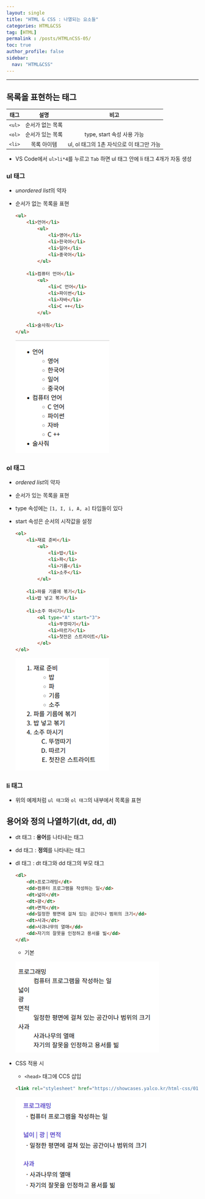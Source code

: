 ```yaml
---
layout: single
title: "HTML & CSS : 나열되는 요소들"
categories: HTML&CSS
tag: [HTML]
permalink : /posts/HTMLnCSS-05/
toc: true
author_profile: false
sidebar:
  nav: "HTML&CSS"
---
```


<hr>

## 목록을 표현하는 태그

| 태그 |       설명       |                    비고                   |
|:----:|:----------------:|:-----------------------------------------:|
| `<ul>` | 순서가 없는 목록 |                                           |
| `<ol>` | 순서가 있는 목록 |         type, start 속성 사용 가능        |
| `<li>` |    목록 아이템   | ul, ol 태그의 1촌 자식으로 이 태그만 가능 |

- VS Code에서 `ul>li*4`를 누르고 `Tab` 하면 ul 태그 안에 li 태그 4개가 자동 생성

### ul 태그

- *unordered list*의 약자

- 순서가 없는 목록을 표현

    ```html
    <ul>
        <li>언어</li>
            <ul>
                <li>영어</li>
                <li>한국어</li>
                <li>일어</li>
                <li>중국어</li>
            </ul>

        <li>컴퓨터 언어</li>
            <ul>
                <li>C 언어</li>
                <li>파이썬</li>
                <li>자바</li>
                <li>C ++</li>
            </ul>

        <li>술사줘</li>
    </ul>
    ```

    ![image](../../assets/images/HTMLnCSS/HTMLnCSS-04-01.png)

### ol 태그

- *ordered list*의 약자

- 순서가 있는 목록을 표현

- type 속성에는 `[1, I, i, A, a]` 타입들이 있다

- start 속성은 순서의 시작값을 설정

    ```html
    <ol>
        <li>재료 준비</li>
            <ul>
                <li>밥</li>
                <li>파</li>
                <li>기름</li>
                <li>소주</li>
            </ul>

        <li>파를 기름에 볶기</li>
        <li>밥 넣고 볶기</li>

        <li>소주 마시기</li>
            <ol type="A" start="3">
                <li>뚜껑따기</li>
                <li>따르기</li>
                <li>첫잔은 스트라이트</li>
            </ol>
    </ol>
    ```

    ![image](../../assets/images/HTMLnCSS/HTMLnCSS-04-02.png)

### li 태그

- 위의 예제처럼 `ul 태그`와 `ol 태그`의 내부에서 목록을 표현

## 용어와 정의 나열하기(dt, dd, dl)

- dt 태그 : **용어**를 나타내는 태그
- dd 태그 : **정의**를 나타내는 태그
- dl 태그 : dt 태그와 dd 태그의 부모 태그

    ```html
    <dl>
        <dt>프로그래밍</dt>
        <dd>컴퓨터 프로그램을 작성하는 일</dd>
        <dt>넓이</dt>
        <dt>광</dt>
        <dt>면적</dt>
        <dd>일정한 평면에 걸쳐 있는 공간이나 범위의 크기</dd>
        <dt>사과</dt>
        <dd>사과나무의 열매</dd>
        <dd>자기의 잘못을 인정하고 용서를 빎</dd>
    </dl>
    ```

    - 기본

    ![image](../../assets/images/HTMLnCSS/HTMLnCSS-04-03.png)

- CSS 적용 시

    - `<head>` 태그에 CCS 삽입

    ```html
    <link rel="stylesheet" href="https://showcases.yalco.kr/html-css/01-04/05.css">
    ```

    ![image](../../assets/images/HTMLnCSS/HTMLnCSS-04-04.png)